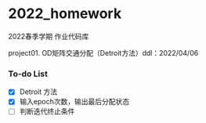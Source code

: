 # 2022_homework

2022春季学期 作业代码库

project01. OD矩阵交通分配（Detroit方法）ddl：2022/04/06

### To-do List
- [x] Detroit 方法
- [x] 输入epoch次数，输出最后分配状态
- [ ] 判断迭代终止条件
